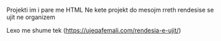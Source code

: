 Projekti im i pare me HTML
Ne kete projekt do mesojm rreth rendesise se ujit ne organizem

Lexo me shume tek (https://ujeqafemali.com/rendesia-e-ujit/)
